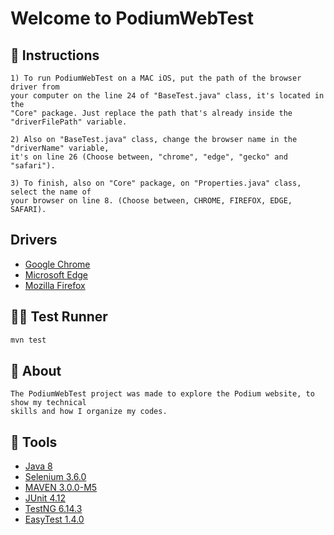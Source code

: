 # Welcome to PodiumWebTest

## 📃 Instructions

```
1) To run PodiumWebTest on a MAC iOS, put the path of the browser driver from 
your computer on the line 24 of "BaseTest.java" class, it's located in the 
"Core" package. Just replace the path that's already inside the 
"driverFilePath" variable.

2) Also on "BaseTest.java" class, change the browser name in the "driverName" variable,
it's on line 26 (Choose between, "chrome", "edge", "gecko" and "safari").

3) To finish, also on "Core" package, on "Properties.java" class, select the name of
your browser on line 8. (Choose between, CHROME, FIREFOX, EDGE, SAFARI).

```
## Drivers
 - [Google Chrome](https://chromedriver.chromium.org/downloads)
 - [Microsoft Edge](https://developer.microsoft.com/en-us/microsoft-edge/tools/webdriver/)
 - [Mozilla Firefox](https://github.com/mozilla/geckodriver/releases)

## 🏃‍♂ Test Runner
```sh
mvn test
```

## 📖 About

```
The PodiumWebTest project was made to explore the Podium website, to show my technical 
skills and how I organize my codes.
```

## 🔧 Tools

 - [Java 8](https://www.oracle.com/br/java/technologies/javase/javase-jdk8-downloads.html)
 - [Selenium 3.6.0](https://mvnrepository.com/artifact/org.seleniumhq.selenium/selenium-java/3.6.0)
 - [MAVEN 3.0.0-M5](https://mvnrepository.com/artifact/org.apache.maven.surefire/surefire-booter/3.0.0-M5)  
 - [JUnit 4.12](https://mvnrepository.com/artifact/junit/junit/4.12)
 - [TestNG 6.14.3](https://mvnrepository.com/artifact/org.testng/testng/6.14.3)
 - [EasyTest 1.4.0](https://mvnrepository.com/artifact/org.easetech/easytest-core/1.4.0)